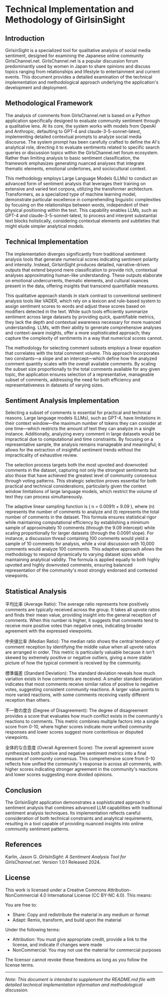 # Technical Implementation and Methodology of GirlsinSight

## Introduction

GirlsinSight is a specialized tool for qualitative analysis of social media sentiment, designed for examining the Japanese online community GirlsChannel.net. GirlsChannel.net is a popular discussion forum predominantly used by women in Japan to share opinions and discuss topics ranging from relationships and lifestyle to entertainment and current events. This document provides a detailed examination of the technical implementation and methodological approach underlying the application's development and deployment.

## Methodological Framework

The analysis of comments from GirlsChannel.net is based on a Python application specifically designed to evaluate community sentiment through a qualitative lens. At its core, the system works with models from OpenAI and Anthropic, defaulting to GPT-4 and claude-3-5-sonnet-latest, implementing detailed contextual prompts to analyze social media discourse. The system prompt has been carefully crafted to define the AI's analytical role, directing it to evaluate sentiments related to specific search queries or discussion topics within the GirlsChannel.net forum ecosystem. Rather than limiting analysis to basic sentiment classification, the framework emphasizes generating nuanced analyses that integrate thematic elements, emotional undertones, and sociocultural context.

This methodology employs Large Language Models (LLMs) to conduct an advanced form of sentiment analysis that leverages their training on extensive and varied text corpora, utilizing the transformer architecture. Transformers, as a specialized type of machine learning model, demonstrate particular excellence in comprehending linguistic complexities by focusing on the relationships between words, independent of their physical positioning within the text. This capability enables LLMs, such as GPT-4 and claude-3-5-sonnet-latest, to process and interpret substantial text blocks holistically, considering contextual elements and subtleties that might elude simpler analytical models.

## Technical Implementation

The implementation diverges significantly from traditional sentiment analysis tools that generate numerical scores indicating sentiment polarity and intensity. Instead, GirlsinSight produces detailed, narrative-driven outputs that extend beyond mere classification to provide rich, contextual analyses approximating human-like understanding. These outputs elaborate on emotional undercurrents, thematic elements, and cultural nuances present in the data, offering insights that transcend quantifiable measures.

This qualitative approach stands in stark contrast to conventional sentiment analysis tools like VADER, which rely on a lexicon and rule-based system to assign sentiment scores to words and adjust these scores based on modifiers detected in the text. While such tools efficiently summarize sentiment across large datasets by providing quick, quantifiable metrics, they lack the depth and contextual awareness necessary for more nuanced understanding. LLMs, with their ability to generate comprehensive analyses and context-aware insights, offer a more sophisticated approach; they capture the complexity of sentiments in a way that numerical scores cannot.

The methodology for selecting comment subsets employs a linear equation that correlates with the total comment volume. This approach incorporates two constants—a slope and an intercept—which define how the analyzed comment quantity scales with the overall available comments. By scaling the subset size proportionally to the total comments available for any given topic, the application ensures selection of a representative, manageable subset of comments, addressing the need for both efficiency and representativeness in datasets of varying sizes.

## Sentiment Analysis Implementation

Selecting a subset of comments is essential for practical and technical reasons. Large language models (LLMs), such as GPT-4, have limitations in their context window—the maximum number of tokens they can consider at one time—which restricts the amount of text they can analyze in a single instance. Additionally, analyzing every comment in large datasets would be impractical due to computational and time constraints. By focusing on a representative sample, the analysis remains manageable and meaningful; it allows for the extraction of insightful sentiment trends without the impracticality of exhaustive review.

The selection process targets both the most upvoted and downvoted comments in the dataset, capturing not only the strongest sentiments but also those that have achieved the greatest level of community consensus through voting patterns. This strategic selection proves essential for both practical and technical considerations, particularly given the context window limitations of large language models, which restrict the volume of text they can process simultaneously.

The adaptive linear sampling function is \( n = 0.0091t + 9.09 \), where \(n\) represents the number of comments to analyze and \(t\) represents the total number of comments in the dataset. This formula ensures statistical rigor while maintaining computational efficiency by establishing a minimum sample of approximately 10 comments (through the 9.09 intercept) while scaling proportionally for larger datasets (through the 0.0091 slope). For instance, a discussion thread containing 100 comments would yield a sample of 10 comments for analysis, while a viral discussion with 10,000 comments would analyze 100 comments. This adaptive approach allows the methodology to respond dynamically to varying dataset sizes while maintaining analytical validity. The formula is applied equally to both highly upvoted and highly downvoted comments, ensuring balanced representation of the community's most strongly endorsed and contested viewpoints.

## Statistical Analysis
平均比率 (Average Ratio): The average ratio represents how positively comments are typically received across the group. It takes all upvote ratios and finds their mean value, providing insight into the general reception of comments. When this number is higher, it suggests that comments tend to receive more positive votes than negative ones, indicating broader agreement with the expressed viewpoints.

中央値比率 (Median Ratio): The median ratio shows the central tendency of comment reception by identifying the middle value when all upvote ratios are arranged in order. This metric is particularly valuable because it isn't skewed by extremely positive or negative outliers, giving a more stable picture of how the typical comment is received by the community.

標準偏差 (Standard Deviation): The standard deviation reveals how much variation exists in how comments are received. A smaller standard deviation indicates that most comments receive similar ratios of positive to negative votes, suggesting consistent community reactions. A larger value points to more varied reactions, with some comments receiving vastly different reception than others.

不一致の度合 (Degree of Disagreement): The degree of disagreement provides a score that evaluates how much conflict exists in the community's reactions to comments. This metric combines multiple factors into a single score from 0-10, where higher scores indicate more unified community responses and lower scores suggest more contentious or disputed viewpoints.

全体的な合意度 (Overall Agreement Score): The overall agreement score synthesizes both positive and negative sentiment metrics into a final measure of community consensus. This comprehensive score from 0-10 reflects how unified the community's response is across all comments, with higher scores indicating stronger agreement in the community's reactions and lower scores suggesting more divided opinions.

## Conclusion

The GirlsinSight application demonstrates a sophisticated approach to sentiment analysis that combines advanced LLM capabilities with traditional sentiment analysis techniques. Its implementation reflects careful consideration of both technical constraints and analytical requirements, resulting in a tool capable of providing nuanced insights into online community sentiment patterns.

## References

Karlin, Jason G. *GirlsInSight: A Sentiment Analysis Tool for GirlsChannel.net.* Version 1.0.1 Released 2024.

## License

This work is licensed under a Creative Commons Attribution-NonCommercial 4.0 International License (CC BY-NC 4.0). This means:

You are free to:
- Share: Copy and redistribute the material in any medium or format
- Adapt: Remix, transform, and build upon the material

Under the following terms:
- Attribution: You must give appropriate credit, provide a link to the license, and indicate if changes were made
- NonCommercial: You may not use the material for commercial purposes

The licensor cannot revoke these freedoms as long as you follow the license terms.

---

*Note: This document is intended to supplement the README.md file with detailed technical implementation information and methodological discussion.*
